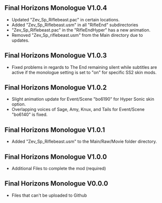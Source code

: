 ## Final Horizons Monologue V1.0.4
- Updated "Zev_Sp_Riflebeast.pac" in certain locations.
- Added "Zev_Sp_Riflebeast.usm" in all "RifleEnd" subdirectories
- "Zev_Sp_Riflebeast.pac" in the "RifleEndHyper" has a new animation.
- Removed "Zev_Sp_riflebeast.usm" from the Main directory due to updates.

## Final Horizons Monologue V1.0.3
- Fixed problems in regards to The End remaining silent while subtitles are active if the monologue setting is set to "on" for specific SS2 skin mods.

## Final Horizons Monologue V1.0.2
- Slight animation update for Event/Scene "bo6190" for Hyper Sonic skin option.
- Overlapping voices of Sage, Amy, Knux, and Tails for Event/Scene "bo6140" is fixed.

## Final Horizons Monologue V1.0.1
- Added "Zev_Sp_Riflebeast.usm" to the Main/Raw/Movie folder directory.

## Final Horizons Monologue V1.0.0
- Additional Files to complete the mod (required)

## Final Horizons Monologue V0.0.0
-  Files that can't be uploaded to Github
